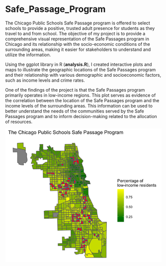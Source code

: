 # Safe_Passage_Program

The Chicago Public Schools Safe Passage program is offered to select schools to provide a positive, trusted adult presence for students as they travel to and from school. The objective of my project is to provide a comprehensive visual representation of the Safe Passages program in Chicago and its relationship with the socio-economic conditions of the surrounding areas, making it easier for stakeholders to understand and utilize the information.

Using the ggplot library in R (**analysis.R**), I created interactive plots and maps to illustrate the geographic locations of the Safe Passages program and their relationship with various demographic and socioeconomic factors, such as income levels and crime rates.

One of the findings of the project is that the Safe Passages program primarily operates in low-income regions. This plot serves as evidence of the correlation between the location of the Safe Passages program and the income levels of the surrounding areas. This information can be used to better understand the needs of the communities served by the Safe Passages program and to inform decision-making related to the allocation of resources. 

![alt text](https://github.com/cindyheqy/Safe_Passage/blob/main/output_income.png?raw=true)
